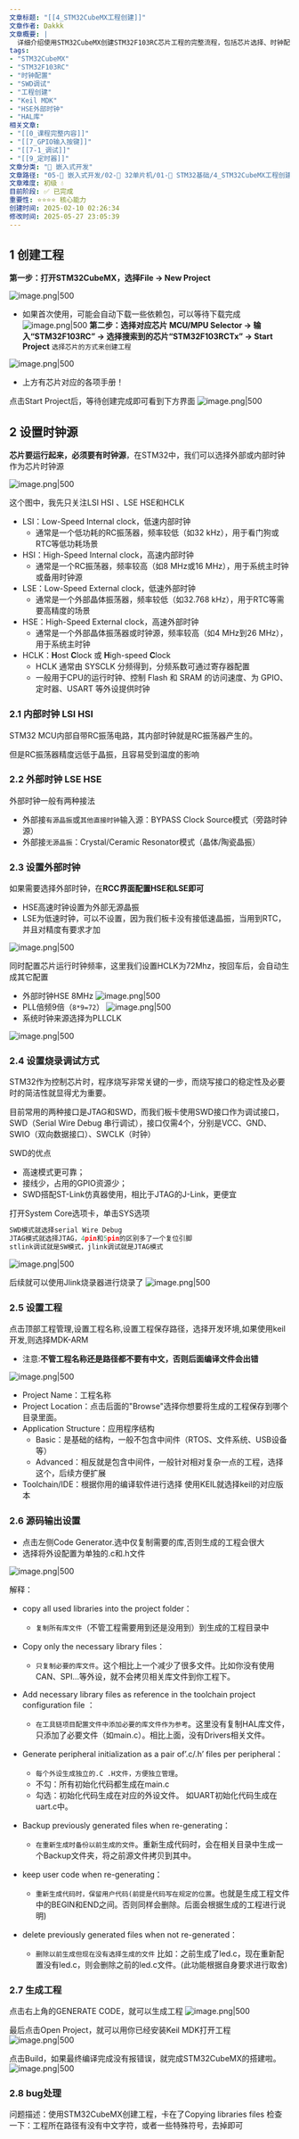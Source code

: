 ```yaml
---
文章标题: "[[4_STM32CubeMX工程创建]]" 
文章作者: Dakkk
文章概要: |
  详细介绍使用STM32CubeMX创建STM32F103RC芯片工程的完整流程，包括芯片选择、时钟配置、调试接口设置、工程配置和代码生成等关键步骤。
tags:
- "STM32CubeMX"
- "STM32F103RC"
- "时钟配置"
- "SWD调试"
- "工程创建"
- "Keil MDK"
- "HSE外部时钟"
- "HAL库"
相关文章:
- "[[0_课程完整内容]]"
- "[[7_GPIO输入按键]]"
- "[[7-1_调试]]"
- "[[9_定时器]]"
文章分类: "🔧 嵌入式开发"
文章路径: "05-🔧 嵌入式开发/02-🚀 32单片机/01-📖 STM32基础/4_STM32CubeMX工程创建.md"
文章难度: 初级 💧
目前阶段: ✅ 已完成
重要性: ⭐⭐⭐⭐ 核心能力
创建时间: 2025-02-10 02:26:34
修改时间: 2025-05-27 23:05:39
---
```


## 1 创建工程

**第一步：打开STM32CubeMX，选择File -> New Project**

![image.png|500](https://my-obsidian-image.oss-cn-guangzhou.aliyuncs.com/2025/02/85a492c21c48f878c06feec4a4c52b1e.png)
- 如果首次使用，可能会自动下载一些依赖包，可以等待下载完成
  ![image.png|500](https://my-obsidian-image.oss-cn-guangzhou.aliyuncs.com/2025/02/cb85da2910e70406c72bbef7198c31f6.png)
**第二步：选择对应芯片 MCU/MPU Selector -> 输入“STM32F103RC” -> 选择搜索到的芯片“STM32F103RCTx” -> Start Project** `选择芯片的方式来创建工程`

![image.png|500](https://my-obsidian-image.oss-cn-guangzhou.aliyuncs.com/2025/02/257c7db0169869dff6bca09643e4fcf0.png)

- 上方有芯片对应的各项手册！

点击Start Project后，等待创建完成即可看到下方界面
![image.png|500](https://my-obsidian-image.oss-cn-guangzhou.aliyuncs.com/2025/02/0e1636ba887f37297bb775ff409a10c3.png)
## 2 设置时钟源

**芯片要运行起来，必须要有时钟源**，在STM32中，我们可以选择外部或内部时钟作为芯片时钟源

![image.png|500](https://my-obsidian-image.oss-cn-guangzhou.aliyuncs.com/2025/02/6cafcebf7fc109365c79960a978486f1.png)

这个图中，我先只关注LSI HSI 、LSE HSE和HCLK
- LSI：Low-Speed Internal clock，低速内部时钟
	- 通常是一个低功耗的RC振荡器，频率较低（如32 kHz），用于看门狗或RTC等低功耗场景
- HSI：High-Speed Internal clock，高速内部时钟
	- 通常是一个RC振荡器，频率较高（如8 MHz或16 MHz），用于系统主时钟或备用时钟源
- LSE：Low-Speed External clock，低速外部时钟
	- 通常是一个外部晶体振荡器，频率较低（如32.768 kHz），用于RTC等需要高精度的场景
- HSE：High-Speed External clock，高速外部时钟
	- 通常是一个外部晶体振荡器或时钟源，频率较高（如4 MHz到26 MHz），用于系统主时钟
- HCLK：**H**ost **C**lock 或 **H**igh-speed **C**lock
	- HCLK 通常由 SYSCLK 分频得到，分频系数可通过寄存器配置
	- 一般用于CPU的运行时钟、控制 Flash 和 SRAM 的访问速度、为 GPIO、定时器、USART 等外设提供时钟
### 2.1 内部时钟 LSI HSI

STM32 MCU内部自带RC振荡电路，其内部时钟就是RC振荡器产生的。

但是RC振荡器精度远低于晶振，且容易受到温度的影响
### 2.2 外部时钟 LSE HSE

外部时钟一般有两种接法
- 外部接`有源晶振`或`其他直接时钟`输入源：BYPASS Clock Source模式（旁路时钟源）
- 外部接`无源晶振`：Crystal/Ceramic Resonator模式（晶体/陶瓷晶振）
### 2.3 设置外部时钟

如果需要选择外部时钟，在**RCC界面配置HSE和LSE即可**
- HSE高速时钟设置为外部无源晶振
- LSE为低速时钟，可以不设置，因为我们板卡没有接低速晶振，当用到RTC，并且对精度有要求才加

![image.png|500](https://my-obsidian-image.oss-cn-guangzhou.aliyuncs.com/2025/02/302b496a9cb25ccf118dc91da7143299.png)

同时配置芯片运行时钟频率，这里我们设置HCLK为72Mhz，按回车后，会自动生成其它配置
- 外部时钟HSE 8MHz
  ![image.png|500](https://my-obsidian-image.oss-cn-guangzhou.aliyuncs.com/2025/02/5ac37651679f61dad558d538bdf05115.png)
- PLL倍频9倍（`8*9=72`）
  ![image.png|500](https://my-obsidian-image.oss-cn-guangzhou.aliyuncs.com/2025/02/60a7398774439d0ba5e1ebb8585b04a7.png)
- 系统时钟来源选择为PLLCLK

![image.png|500](https://my-obsidian-image.oss-cn-guangzhou.aliyuncs.com/2025/02/80619218b889375835479d115f459cb5.png)


### 2.4 设置烧录调试方式

STM32作为控制芯片时，程序烧写非常关键的一步，而烧写接口的稳定性及必要时的简洁性就显得尤为重要。

目前常用的两种接口是JTAG和SWD，而我们板卡使用SWD接口作为调试接口，SWD（Serial Wire Debug 串行调试），接口仅需4个，分别是VCC、GND、SWIO（双向数据接口）、SWCLK（时钟）

SWD的优点
- 高速模式更可靠；
- 接线少，占用的GPIO资源少；
- SWD搭配ST-Link仿真器使用，相比于JTAG的J-Link，更便宜

打开System Core选项卡，单击SYS选项
```C
SWD模式就选择serial Wire Debug
JTAG模式就选择JTAG，4pin和5pin的区别多了一个复位引脚
stlink调试就是SW模式，jlink调试就是JTAG模式
```

![image.png|500](https://my-obsidian-image.oss-cn-guangzhou.aliyuncs.com/2025/02/d00b778f4591d0742d82e9cfe2b1ec6e.png)


后续就可以使用Jlink烧录器进行烧录了
![image.png|500](https://my-obsidian-image.oss-cn-guangzhou.aliyuncs.com/2025/02/8d4312bbac91671b7929a8f86d4e9cca.png)

### 2.5 设置工程

点击顶部工程管理,设置工程名称,设置工程保存路径，选择开发环境,如果使用keil开发,则选择MDK-ARM
- 注意:**不管工程名称还是路径都不要有中文，否则后面编译文件会出错**

![image.png|500](https://my-obsidian-image.oss-cn-guangzhou.aliyuncs.com/2025/02/283bf2df1729ffbfab44b047bd9feac9.png)

- Project Name：工程名称
- Project Location：点击后面的"Browse"选择你想要将生成的工程保存到哪个目录里面。
- Application Structure：应用程序结构
	- Basic：是基础的结构，一般不包含中间件（RTOS、文件系统、USB设备等）
	- Advanced：相反就是包含中间件，一般针对相对复杂一点的工程，选择这个，后续方便扩展
- Toolchain/IDE：根据你用的编译软件进行选择 使用KEIL就选择keil的对应版本

### 2.6 源码输出设置

- 点击左侧Code Generator.选中仅复制需要的库,否则生成的工程会很大
- 选择将外设配置为单独的.c和.h文件

![image.png|500](https://my-obsidian-image.oss-cn-guangzhou.aliyuncs.com/2025/02/a56804e2296b1faedb5d10f5cb9ef409.png)

解释：
- copy all used libraries into the project folder：
	- `复制所有库文件`（不管工程需要用到还是没用到）到生成的工程目录中
- Copy only the necessary library files：
	- `只复制必要的库文件`。这个相比上一个减少了很多文件。比如你没有使用CAN、SPI…等外设，就不会拷贝相关库文件到你工程下。
- Add necessary library files as reference in the toolchain project configuration file ：
	- `在工具链项目配置文件中添加必要的库文件作为参考`。这里没有复制HAL库文件，只添加了必要文件（如main.c）。相比上面，没有Drivers相关文件。

- Generate peripheral initialization as a pair of’.c/.h’ files per peripheral：
	- `每个外设生成独立的.C .H文件，方便独立管理`。
	- 不勾：所有初始化代码都生成在main.c 
	- 勾选：初始化代码生成在对应的外设文件。 如UART初始化代码生成在uart.c中。
- Backup previously generated files when re-generating：
	- `在重新生成时备份以前生成的文件`。重新生成代码时，会在相关目录中生成一个Backup文件夹，将之前源文件拷贝到其中。
- keep user code when re-generating：
	- `重新生成代码时，保留用户代码(前提是代码写在规定的位置`。也就是生成工程文件中的BEGIN和END之间。否则同样会删除。后面会根据生成的工程进行说明)
- delete previously generated files when not re-generated：
	- `删除以前生成但现在没有选择生成的文件` 比如：之前生成了led.c，现在重新配置没有led.c，则会删除之前的led.c文件。(此功能根据自身要求进行取舍)

### 2.7 生成工程

点击右上角的GENERATE CODE，就可以生成工程
![image.png|500](https://my-obsidian-image.oss-cn-guangzhou.aliyuncs.com/2025/02/caf233351f45ba0907f5a9760a1edb98.png)

最后点击Open Project，就可以用你已经安装Keil MDK打开工程
![image.png|500](https://my-obsidian-image.oss-cn-guangzhou.aliyuncs.com/2025/02/f0299ecc326d27a40dc3293e086568a5.png)

点击Build，如果最终编译完成没有报错误，就完成STM32CubeMX的搭建啦。
![image.png|500](https://my-obsidian-image.oss-cn-guangzhou.aliyuncs.com/2025/02/dc220f77757a5051895bb4ff7363908d.png)

### 2.8 bug处理

问题描述：使用STM32CubeMX创建工程，卡在了Copying libraries files
检查一下：工程所在路径有没有中文字符，或者一些特殊符号，去掉即可